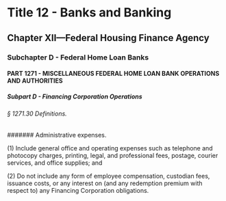 
# Title 12 - Banks and Banking
## Chapter XII—Federal Housing Finance Agency
### Subchapter D - Federal Home Loan Banks
#### PART 1271 - MISCELLANEOUS FEDERAL HOME LOAN BANK OPERATIONS AND AUTHORITIES
##### Subpart D - Financing Corporation Operations
###### § 1271.30 Definitions.
####### Administrative expenses.

(1) Include general office and operating expenses such as telephone and photocopy charges, printing, legal, and professional fees, postage, courier services, and office supplies; and

(2) Do not include any form of employee compensation, custodian fees, issuance costs, or any interest on (and any redemption premium with respect to) any Financing Corporation obligations.
